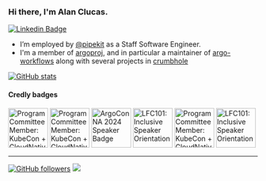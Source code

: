 ### Hi there, I'm Alan Clucas.

[![Linkedin Badge](https://img.shields.io/badge/alanclucas-0077b5?style=flat-square&logo=Linkedin&logoColor=white&labelColor=0077b5&link=https://www.linkedin.com/in/alanclucas/)](https://www.linkedin.com/in/alanclucas/)

- I’m employed by [@pipekit](https://pipekit.io) as a Staff Software Engineer.
- I'm a member of [argoproj](https://argoproj.github.io/), and in particular a maintainer of [argo-workflows](https://github.com/argoproj/argo-workflows) along with several projects in [crumbhole](https://github.com/crumbhole)

[![GitHub stats](https://github-readme-stats.vercel.app/api?username=Joibel&show_icons=true)](https://github.com/Joibel)

#### Credly badges

<!--START_SECTION:badges-->
<a href="https://www.credly.com/badges/88c051f3-818d-4ecc-8dc6-ba542d3cdddc" title="Program Committee Member: KubeCon + CloudNativeCon North America 2025"><img src="https://images.credly.com/size/80x80/images/d270e5c8-a35f-4956-90a1-03af246186f6/blob" alt="Program Committee Member: KubeCon + CloudNativeCon North America 2025" width="80" height="80"></a>
<a href="https://www.credly.com/badges/413a8fd5-678e-483d-b35a-7cc65a7d6664" title="Program Committee Member: KubeCon + CloudNativeCon Europe 2025"><img src="https://images.credly.com/size/80x80/images/5be4c74d-322f-476b-9fc9-72fda9c31ff2/blob" alt="Program Committee Member: KubeCon + CloudNativeCon Europe 2025" width="80" height="80"></a>
<a href="https://www.credly.com/badges/c15efbf2-d0db-444e-ab97-04358d5da4d3" title="ArgoCon NA 2024 Speaker Badge"><img src="https://images.credly.com/size/80x80/images/d6e43cba-214b-4b68-801e-6f17304aa5bf/blob" alt="ArgoCon NA 2024 Speaker Badge" width="80" height="80"></a>
<a href="https://www.credly.com/badges/bb9c69a0-4de4-4e07-b6bc-ff133ddb967a" title="LFC101: Inclusive Speaker Orientation"><img src="https://images.credly.com/size/80x80/images/16fbd343-192a-49ee-b9b9-de7bd1d4bf17/blob" alt="LFC101: Inclusive Speaker Orientation" width="80" height="80"></a>
<a href="https://www.credly.com/badges/253cce68-2fbf-4337-8597-dc37bfd4efe6" title="Program Committee Member: KubeCon + CloudNativeCon North America 2024"><img src="https://images.credly.com/size/80x80/images/89b29541-a770-424a-ae98-5aee7eb0cb5c/image.png" alt="Program Committee Member: KubeCon + CloudNativeCon North America 2024" width="80" height="80"></a>
<a href="https://www.credly.com/badges/4661efe5-ee2e-4099-9f84-143f8b3dc8f3" title="LFC101: Inclusive Speaker Orientation"><img src="https://images.credly.com/size/80x80/images/16fbd343-192a-49ee-b9b9-de7bd1d4bf17/blob" alt="LFC101: Inclusive Speaker Orientation" width="80" height="80"></a>
<!--END_SECTION:badges-->

----------------
[![GitHub followers](https://img.shields.io/github/followers/Joibel?label=Follow&maxAge=3600&style=flat-square&logo=Github&labelColor=000000&color=000000)](https://github.com/Joibel?tab=followers)
![](https://komarev.com/ghpvc/?username=Joibel&style=flat-square&color=595959)

